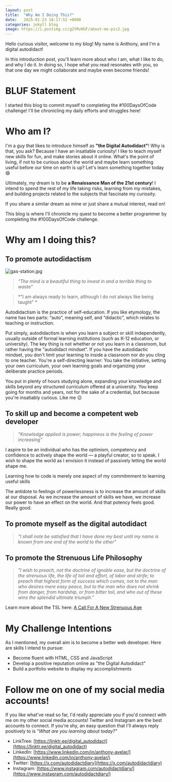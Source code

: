 ```yaml
---
layout: post
title:  "Why Am I Doing This?"
date:   2025-01-23 18:17:52 +0000
categories: jekyll blog
image: https://i.postimg.cc/g2YRvHGF/about-me-pic2.jpg
---
```



Hello curious visitor, welcome to my blog! My name is Anthony, and I'm a digital autodidact!

In this introduction post, you'll learn more about who I am, what I like to do, and why I do it. In doing so, I hope what you read resonates with you, so that one day we might collaborate and maybe even become friends!

# BLUF Statement
I started this blog to commit myself to completing the #100DaysOfCode challenge! I'll be chronicling my daily efforts and struggles here!


# Who am I?

I'm a guy that likes to introduce himself as **"the Digital Autodidact"**! Why is that, you ask? Because I have an insatiable curiosity! I like to teach myself new skills for fun, and make stories about it online. What's the point of living, if not to be curious about the world and maybe learn something useful before our time on earth is up? Let's learn something together today 😄

Ultimately, my dream is to be **a Renaissance Man of the 21st century**! I intend to spend the rest of my life taking risks, learning from my mistakes, and building projects related to the subjects that fascinate my curiosity.

If you share a similar dream as mine or just share a mutual interest, read on!

This blog is where I'll chronicle my quest to become a better programmer by completing the #100DaysOfCode challenge.


# Why am I doing this?

## To promote autodidactism

![gas-station.jpg](https://www.artlex.com/wp-content/uploads/2022/03/gas-station-by-Pawel-Kuczynski.jpg)


> *"The mind is a beautiful thing to invest in and a terrible thing to waste"*

> *"I am always ready to learn, although I do not always like being taught" *

Autodidactism is the practice of self-education. If you like etymology, the name has two parts: “auto”, meaning self, and “didactic”, which relates to teaching or instruction.

Put simply, autodidactism is when you learn a subject or skill independently, usually outside of formal learning institutions (such as K-12 education, or university). The key thing is not whether or not you learn in a classroom, but rather having the "autodidact mindset". If you have the autodidactic mindset, you don't limit your learning to inside a classroom nor do you cling to one teacher. You're a self-directing learner: You take the initiative, setting your own curriculum, your own learning goals and organizing your deliberate practice periods. 

You put in plenty of hours studying alone, expanding your knowledge and skills beyond any structured curriculum offered at a university. You keep going for months and years, not for the sake of a credential, but because you're insatiably curious. Like me 😉





## To skill up and become a competent web developer

> *"Knowledge applied is power; happiness is the feeling of power increasing"*

I aspire to be an individual who has the optimism, competency and confidence to actively shape the world — a playful creator, so to speak. I wish to shape the world as I envision it instead of passively letting the world shape me.

Learning how to code is merely one aspect of my commitmment to learning useful skills

The antidote to feelings of powerlessness is to increase the amount of skills at our disposal. As we increase the amount of skills we have, we increase our power to have an effect on the world. And that potency feels good. Really good.




## To promote myself as the digital autodidact

> *"I shall note be satisfied that I have done my best until my name is known from one end of the world to the other"*



## To promote the Strenuous Life Philosophy

> *"I wish to preach, not the doctrine of ignoble ease, but the doctrine of the strenuous life, the life of toil and effort, of labor and strife; to preach that highest form of success which comes, not to the man who desires mere easy peace, but to the man who does not shrink from danger, from hardship, or from bitter toil, and who out of these wins the splendid ultimate triumph."*



Learn more about the TSL here:
[A Call For A New Strenuous Age](https://www.artofmanliness.com/character/manly-lessons/call-new-strenuous-age/)







# My Challenge Intentions
As I mentioned, my overall aim is to become a better web developer. Here are skills I intend to pursue:
- Become fluent with HTML, CSS and JavaScript
- Develop a positive reputation online as "the Digital Autodidact"
- Build a portfolio website to display my accomplishments



# Follow me on one of my social media accounts!
If you like what've read so far, I'd really appreciate you if you'd connect with me on my other social media accounts! Twitter and Instagram are the best accounts to connect. If you're shy, an easy question that I'll always reply positively to is *"What are you learning about today?"*

- LinkTree: [https://linktr.ee/digital_autodidact](https://linktr.ee/digital_autodidact)
- LinkedIn: [https://www.linkedin.com/in/anthony-avelar/](https://www.linkedin.com/in/anthony-avelar/)
- Twitter: [https://x.com/autodidactdiary](https://x.com/autodidactdiary)
- Instagram: [https://www.instagram.com/autodidactdiary/](https://www.instagram.com/autodidactdiary/)








